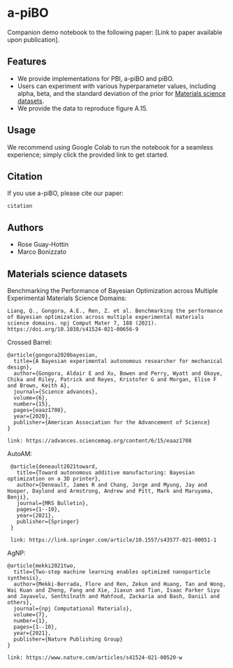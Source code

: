 # a-piBO

Companion demo notebook to the following paper:  [Link to paper available upon publication].


## Features

- We provide implementations for PBI, a-piBO and piBO.
- Users can experiment with various hyperparameter values, including alpha, beta, and the standard deviation of the prior for [Materials science datasets](https://github.com/PV-Lab/Benchmarking).
- We provide the data to reproduce figure A.15.

## Usage
We recommend using Google Colab to run the notebook for a seamless experience; simply click the provided link to get started.

## Citation
If you use a-piBO, please cite our paper:
```
citation
```

## Authors

- Rose Guay-Hottin
- Marco Bonizzato

## Materials science datasets

Benchmarking the Performance of Bayesian Optimization across Multiple Experimental Materials Science Domains:
```
Liang, Q., Gongora, A.E., Ren, Z. et al. Benchmarking the performance of Bayesian optimization across multiple experimental materials science domains. npj Comput Mater 7, 188 (2021). https://doi.org/10.1038/s41524-021-00656-9
```

Crossed Barrel:
```
@article{gongora2020bayesian,
  title={A Bayesian experimental autonomous researcher for mechanical design},
  author={Gongora, Aldair E and Xu, Bowen and Perry, Wyatt and Okoye, Chika and Riley, Patrick and Reyes, Kristofer G and Morgan, Elise F and Brown, Keith A},
  journal={Science advances},
  volume={6},
  number={15},
  pages={eaaz1708},
  year={2020},
  publisher={American Association for the Advancement of Science}
}

link: https://advances.sciencemag.org/content/6/15/eaaz1708
```

AutoAM:
```
 @article{deneault2021toward,
   title={Toward autonomous additive manufacturing: Bayesian optimization on a 3D printer},
   author={Deneault, James R and Chang, Jorge and Myung, Jay and Hooper, Daylond and Armstrong, Andrew and Pitt, Mark and Maruyama, Benji},
   journal={MRS Bulletin},
   pages={1--10},
   year={2021},    
   publisher={Springer}
 }
 
 link: https://link.springer.com/article/10.1557/s43577-021-00051-1
```

AgNP:
```
@article{mekki2021two,
  title={Two-step machine learning enables optimized nanoparticle synthesis},
  author={Mekki-Berrada, Flore and Ren, Zekun and Huang, Tan and Wong, Wai Kuan and Zheng, Fang and Xie, Jiaxun and Tian, Isaac Parker Siyu and Jayavelu, Senthilnath and Mahfoud, Zackaria and Bash, Daniil and others},
  journal={npj Computational Materials},
  volume={7},
  number={1},
  pages={1--10},
  year={2021},
  publisher={Nature Publishing Group}
}

link: https://www.nature.com/articles/s41524-021-00520-w
```
